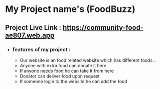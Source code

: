 # My Project name's  (FoodBuzz)
## Project Live Link : https://community-food-ae807.web.app
-  ### features of my project :
    - Our website is an food related website which has different foods .
    - Anyone with extra food can donate it here
    - If anyone needs food he can take it from here
    - Donator can deliver food upon request
    - If someone login to the website he can add the food
